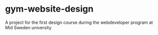 # gym-website-design
A project for the first design course during the webdeveloper program at Mid Sweden university
